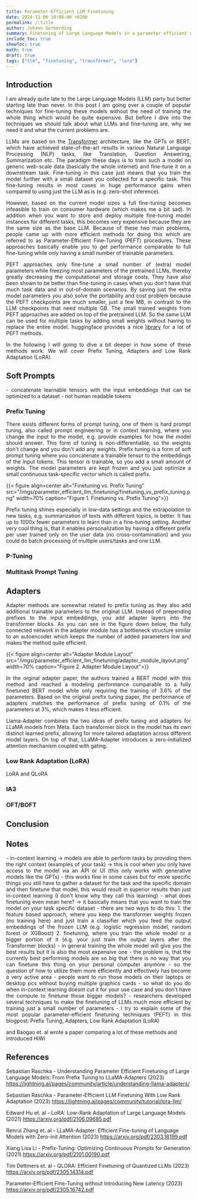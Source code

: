 ```yaml
---
title: Parameter-Efficient LLM Finetuning  
date: 2024-11-06 10:00:00 +0200
permalink: /:title
author: Johann Gerberding
summary: Finetuning of Large Language Models in a parameter efficient way.
include_toc: true
showToc: true
math: true
draft: true
tags: ["llm", "finetuning", "transformer", "lora"]
---
```


## Introduction

<p align="justify">
I am already quite late to the Large Language Models (LLM) party but better starting late than never. In this post I am going over a couple of popular techniques for fine-tuning these models without the need of training the whole thing which would be quite expensive. But before I dive into the techniques we should talk about what LLMs and fine-tuning are, why we need it and what the current problems are.
</p>

<p align="justify">
LLMs are based on the <a href="http://jalammar.github.io/illustrated-transformer/">Transformer</a> architecture, like the GPTs or BERT, which have achieved state-of-the-art results in various Natural Language Processing (NLP) tasks, like Translation, Question Answering, Summarization etc. The paradigm these days is to train such a model on generic web-scale data (basically the whole internet) and fine-tune it on a downstream task. Fine-tuning in this case just means that you train the model further with a small dataset you collected for a specific task. This fine-tuning results in most cases in huge performance gains when compared to using just the LLM as is (e.g. zero-shot inference).  
</p>

<p align="justify">
However, based on the current model sizes a full fine-tuning becomes infeasible to train on consumer hardware (which makes me a bit sad). In addition when you want to store and deploy multiple fine-tuning model instances for different tasks, this becomes very expensive because they are the same size as the base LLM. Because of these two main problems, people came up with more efficient methods for doing this which are referred to as Parameter-Efficient Fine-Tuning (PEFT) procedures. These approaches basically enable you to get performance comparable to full fine-tuning while only having a small number of trainable parameters.  
</p>

<p align="justify">
PEFT approaches only fine-tune a small number of (extra) model parameters while freezing most parameters of the pretrained LLMs, thereby greatly decreasing the computational and storage costs. They have also been shown to be better than fine-tuning in cases when you don't have that much task data and in out-of-domain scenarios. By saving just the extra model parameters you also solve the portability and cost problem because the PEFT checkpoints are much smaller, just a few MB, in contrast to the LLM checkpoints that need multiple GB. The small trained weights from PEFT approaches are added on top of the pretrained LLM. So the same LLM can be used for multiple tasks by adding small weights without having to replace the entire model. huggingface provides a nice <a href="https://github.com/huggingface/peft">library</a> for a lot of PEFT methods. 
</p>

<p align="justify">
In the following I will going to dive a bit deeper in how some of these methods work. We will cover Prefix Tuning, Adapters and Low Rank Adaptation (LoRA).
</p>


## Soft Prompts 

<p align="justify">
- concatenate learnable tensors with the input embeddings that can be optimized to a dataset
- not human readable tokens
</p>

### Prefix Tuning  

<p align="justify">
There exists different forms of prompt tuning, one of them is hard prompt tuning, also called prompt engineering or in context learning, where you change the input to the model, e.g. provide examples for how the model should answer. This form of tuning is non-differentiable, so the weights don't change and you don't add any weights. Prefix tuning is a form of soft prompt tuning where you concatenate a trainable tensor to the embeddings of the input tokens. This tensor is trainable, so you add a small amount of weights. The model parameters are kept frozen and you just optimize a small continuous task-specific vector which is called prefix.  
</p>

{{< figure align=center alt="Finetuning vs. Prefix Tuning" src="/imgs/parameter_efficient_llm_finetuning/finetuning_vs_prefix_tuning.png" width=70% caption="Figure 1. Finetuning vs. Prefix Tuning">}}

<p align="justify">
Prefix tuning shines especially in low-data settings and the extrapolation to new tasks, e.g. summarization of texts with different topics, is better. It has up to 1000x fewer parameters to learn than in a fine-tuning setting. Another very cool thing is, that it enables personalization by having a different prefix per user trained only on the user data (no cross-contamination) and you could do batch processing of multiple users/tasks and one LLM. 
</p>


### P-Tuning 

<p align="justify"></p>

### Multitask Prompt Tuning

<p align="justify"></p>

## Adapters 

<p align="justify">
Adapter methods are somewhat related to prefix tuning as they also add additional trainable parameters to the original LLM. Instead of prepending prefixes to the input embeddings, you add adapter layers into the transformer blocks. As you can see in the figure down below, the fully connected network in the adapter module has a bottleneck structure similar to an autoencoder which keeps the number of added parameters low and makes the method quite efficient.
</p>

{{< figure align=center alt="Adapter Module Layout" src="/imgs/parameter_efficient_llm_finetuning/adapter_module_layout.png" width=70% caption="Figure 2. Adapter Module Layout">}}

<p align="justify">
In the orginal adapter paper, the authors trained a BERT model with this method and reached a modeling performance comparable to a fully finetuned BERT model while only requiring the training of 3.6% of the parameters. Based on the original prefix tuning paper, the performance of adapters matches the performance of prefix tuning of 0.1% of the parameters at 3%, which makes it less efficient.
</p>

<p align="justify">
Llama-Adapter combines the two ideas of prefix tuning and adapters for LLaMA models from Meta. Each transformer block in the model has its own distinct learned prefix, allowing for more tailored adaptation across different model layers. On top of that, LLaMA-Adapter introduces a zero-initialized attention mechanism coupled with gating.
</p>



### Low Rank Adaptation (LoRA)

<p align="justify">
LoRA and QLoRA 
</p>


### IA3 

<p align="justify">
</p>


### OFT/BOFT

<p align="justify">
</p>


## Conclusion 

<p align="justify">
</p>

## Notes 
<p align="justify">
- in-context learning -> models are able to perform tasks by providing them the right context (examples of your task) -> this is cool when you only have access to the model via an API or UI (this only works with generative models like the GPTs) 
- this works fine in some cases but for more specific things you still have to gather a dataset for the task and the specific domain and then finetune that model, this would result in superior results than just in-context learning (I don't know why they call this learning)
- what does finetuning even mean here? -> it basically means that you want to train the model on your task specific dataset 
- there are two ways to do this: 
1. the feature based approach, where you keep the transformer weights frozen (no training here) and just train a classifier which you feed the output embeddings of the frozen LLM (e.g. logistic regression model, random forest or XGBoost)
2. finetuning, where you train the whole model or a bigger portion of it (e.g. your just train the output layers after the Transformer blocks) 
- in general training the whole model will give you the best results but it is also the most expensive one    
- the problem is, that the currently best performing models are so big that there is no way that you can finetune this thing on your personal computer anymore
- so the question of how to utilize them more efficiently and effectively has become a very active area 
- people want to run those models on their laptops or desktop pcs without buying multiple graphics cards 
- so what do you do when in-context learning doesnt cut it for your use case and you don't have the compute to finetune those bigger models?
- researchers developed several techniques to make the finetuning of LLMs much more efficient by training just a small number of parameters
- I try to explain some of the most popular parameter-efficient finetuning techniques (PEFT) in this blogpost: Prefix Tuning, Adapters, Low Rank Adaptation (LoRA)
 
and Baogao et. al wrote a paper comparing a lot of these methods and introduced HiWi  
</p>



## References 

Sebastian Raschka - Understanding Parameter Efficient Finetuning of Large Language Models: From Prefix Tuning to LLaMA-Adapters (2023) 
https://lightning.ai/pages/community/article/understanding-llama-adapters/

Sebastian Raschka - Parameter-Efficient LLM Finetuning With Low Rank Adaptation (2023) 
https://lightning.ai/pages/community/tutorial/lora-llm/

Edward Hu et. al - LoRA: Low-Rank Adaptation of Large Language Models (2021) 
https://arxiv.org/pdf/2106.09685.pdf

Renrui Zhang et. al - LLaMA-Adapter: Efficient Fine-tuning of Language Models with Zero-init Attention (2023)
https://arxiv.org/pdf/2303.16199.pdf

Xiang Lisa Li - Prefix-Tuning: Optimizing Continuous Prompts for Generation (2021) 
https://arxiv.org/pdf/2101.00190.pdf

Tim Dettmers et. al - QLORA: Efficient Finetuning of Quantized LLMs (2023)
https://arxiv.org/pdf/2305.14314.pdf

Parameter-Efficient Fine-Tuning without Introducing New Latency (2023)
https://arxiv.org/pdf/2305.16742.pdf